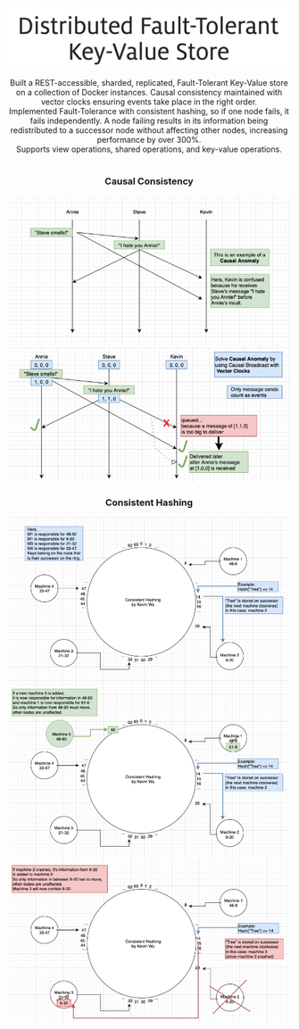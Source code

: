 <p align="center">
  <img src="images/DKV-title.png" />
</p>
<p align="center">
  Built a REST-accessible, sharded, replicated, Fault-Tolerant Key-Value store on a collection of Docker instances. Causal consistency maintained with vector clocks ensuring events take place in the right order.</br>
  Implemented Fault-Tolerance with consistent hashing, so if one node fails, it fails independently. A node failing results in its information being redistributed to a successor node without affecting other nodes, increasing performance by over 300%.</br>
  Supports view operations, shared operations, and key-value operations.
</p>
<h1></h1>
<h3 align="center">Causal Consistency</h3>
<p align="center">
  <img src="images/DS-causalanomaly.png" />
  <img src="images/DS-causalbroad.png" />
</p>
<h3 align="center">Consistent Hashing</h3>
<p align="center">
  <img src="images/DS-default.png" />
  <img src="images/DS-newnode.png" />
  <img src="images/DS-crash.png" />
</p>
